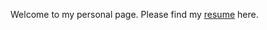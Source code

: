 Welcome to my personal page. Please find my [resume](https://github.com/ajoshi99/ajoshi99.github.io/blob/master/AnuJoshi%20CV_Sep2017.pdf) here. 
